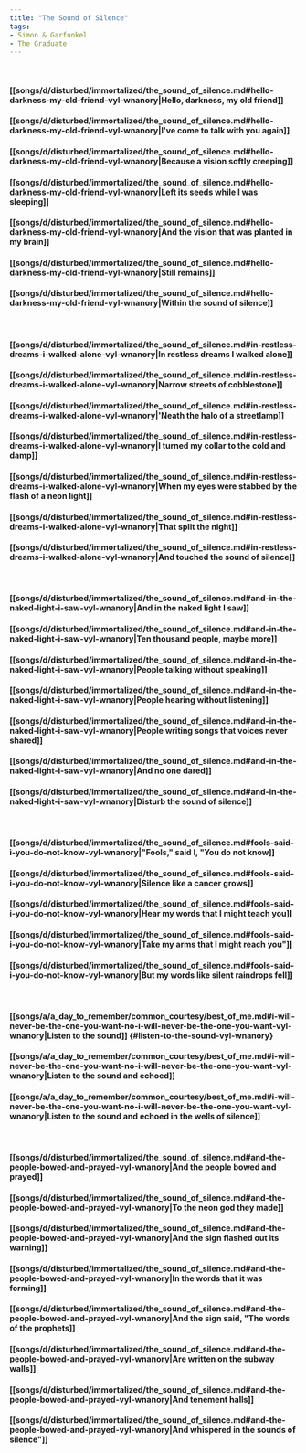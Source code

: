 ```yaml
---
title: "The Sound of Silence"
tags:
- Simon & Garfunkel
- The Graduate
---
```

&nbsp;
#### [[songs/d/disturbed/immortalized/the_sound_of_silence.md#hello-darkness-my-old-friend-vyl-wnanory|Hello, darkness, my old friend]]
#### [[songs/d/disturbed/immortalized/the_sound_of_silence.md#hello-darkness-my-old-friend-vyl-wnanory|I've come to talk with you again]]
#### [[songs/d/disturbed/immortalized/the_sound_of_silence.md#hello-darkness-my-old-friend-vyl-wnanory|Because a vision softly creeping]]
#### [[songs/d/disturbed/immortalized/the_sound_of_silence.md#hello-darkness-my-old-friend-vyl-wnanory|Left its seeds while I was sleeping]]
#### [[songs/d/disturbed/immortalized/the_sound_of_silence.md#hello-darkness-my-old-friend-vyl-wnanory|And the vision that was planted in my brain]]
#### [[songs/d/disturbed/immortalized/the_sound_of_silence.md#hello-darkness-my-old-friend-vyl-wnanory|Still remains]]
#### [[songs/d/disturbed/immortalized/the_sound_of_silence.md#hello-darkness-my-old-friend-vyl-wnanory|Within the sound of silence]]
&nbsp;
#### [[songs/d/disturbed/immortalized/the_sound_of_silence.md#in-restless-dreams-i-walked-alone-vyl-wnanory|In restless dreams I walked alone]]
#### [[songs/d/disturbed/immortalized/the_sound_of_silence.md#in-restless-dreams-i-walked-alone-vyl-wnanory|Narrow streets of cobblestone]]
#### [[songs/d/disturbed/immortalized/the_sound_of_silence.md#in-restless-dreams-i-walked-alone-vyl-wnanory|'Neath the halo of a streetlamp]]
#### [[songs/d/disturbed/immortalized/the_sound_of_silence.md#in-restless-dreams-i-walked-alone-vyl-wnanory|I turned my collar to the cold and damp]]
#### [[songs/d/disturbed/immortalized/the_sound_of_silence.md#in-restless-dreams-i-walked-alone-vyl-wnanory|When my eyes were stabbed by the flash of a neon light]]
#### [[songs/d/disturbed/immortalized/the_sound_of_silence.md#in-restless-dreams-i-walked-alone-vyl-wnanory|That split the night]]
#### [[songs/d/disturbed/immortalized/the_sound_of_silence.md#in-restless-dreams-i-walked-alone-vyl-wnanory|And touched the sound of silence]]
&nbsp;
#### [[songs/d/disturbed/immortalized/the_sound_of_silence.md#and-in-the-naked-light-i-saw-vyl-wnanory|And in the naked light I saw]]
#### [[songs/d/disturbed/immortalized/the_sound_of_silence.md#and-in-the-naked-light-i-saw-vyl-wnanory|Ten thousand people, maybe more]]
#### [[songs/d/disturbed/immortalized/the_sound_of_silence.md#and-in-the-naked-light-i-saw-vyl-wnanory|People talking without speaking]]
#### [[songs/d/disturbed/immortalized/the_sound_of_silence.md#and-in-the-naked-light-i-saw-vyl-wnanory|People hearing without listening]]
#### [[songs/d/disturbed/immortalized/the_sound_of_silence.md#and-in-the-naked-light-i-saw-vyl-wnanory|People writing songs that voices never shared]]
#### [[songs/d/disturbed/immortalized/the_sound_of_silence.md#and-in-the-naked-light-i-saw-vyl-wnanory|And no one dared]]
#### [[songs/d/disturbed/immortalized/the_sound_of_silence.md#and-in-the-naked-light-i-saw-vyl-wnanory|Disturb the sound of silence]]
&nbsp;
#### [[songs/d/disturbed/immortalized/the_sound_of_silence.md#fools-said-i-you-do-not-know-vyl-wnanory|"Fools," said I, "You do not know]]
#### [[songs/d/disturbed/immortalized/the_sound_of_silence.md#fools-said-i-you-do-not-know-vyl-wnanory|Silence like a cancer grows]]
#### [[songs/d/disturbed/immortalized/the_sound_of_silence.md#fools-said-i-you-do-not-know-vyl-wnanory|Hear my words that I might teach you]]
#### [[songs/d/disturbed/immortalized/the_sound_of_silence.md#fools-said-i-you-do-not-know-vyl-wnanory|Take my arms that I might reach you"]]
#### [[songs/d/disturbed/immortalized/the_sound_of_silence.md#fools-said-i-you-do-not-know-vyl-wnanory|But my words like silent raindrops fell]]
&nbsp;
#### [[songs/a/a_day_to_remember/common_courtesy/best_of_me.md#i-will-never-be-the-one-you-want-no-i-will-never-be-the-one-you-want-vyl-wnanory|Listen to the sound]] {#listen-to-the-sound-vyl-wnanory}
#### [[songs/a/a_day_to_remember/common_courtesy/best_of_me.md#i-will-never-be-the-one-you-want-no-i-will-never-be-the-one-you-want-vyl-wnanory|Listen to the sound and echoed]]
#### [[songs/a/a_day_to_remember/common_courtesy/best_of_me.md#i-will-never-be-the-one-you-want-no-i-will-never-be-the-one-you-want-vyl-wnanory|Listen to the sound and echoed in the wells of silence]]
&nbsp;
#### [[songs/d/disturbed/immortalized/the_sound_of_silence.md#and-the-people-bowed-and-prayed-vyl-wnanory|And the people bowed and prayed]]
#### [[songs/d/disturbed/immortalized/the_sound_of_silence.md#and-the-people-bowed-and-prayed-vyl-wnanory|To the neon god they made]]
#### [[songs/d/disturbed/immortalized/the_sound_of_silence.md#and-the-people-bowed-and-prayed-vyl-wnanory|And the sign flashed out its warning]]
#### [[songs/d/disturbed/immortalized/the_sound_of_silence.md#and-the-people-bowed-and-prayed-vyl-wnanory|In the words that it was forming]]
#### [[songs/d/disturbed/immortalized/the_sound_of_silence.md#and-the-people-bowed-and-prayed-vyl-wnanory|And the sign said, "The words of the prophets]]
#### [[songs/d/disturbed/immortalized/the_sound_of_silence.md#and-the-people-bowed-and-prayed-vyl-wnanory|Are written on the subway walls]]
#### [[songs/d/disturbed/immortalized/the_sound_of_silence.md#and-the-people-bowed-and-prayed-vyl-wnanory|And tenement halls]]
#### [[songs/d/disturbed/immortalized/the_sound_of_silence.md#and-the-people-bowed-and-prayed-vyl-wnanory|And whispered in the sounds of silence"]]
